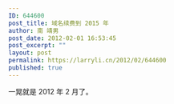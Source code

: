 ```yaml
---
ID: 644600
post_title: 域名续费到 2015 年
author: 南 靖男
post_date: 2012-02-01 16:53:45
post_excerpt: ""
layout: post
permalink: https://larryli.cn/2012/02/644600
published: true
---
```

一晃就是 2012 年 2 月了。